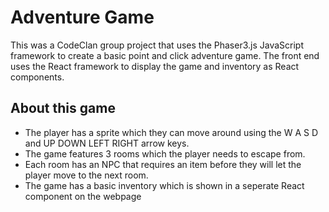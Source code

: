 # Adventure Game
This was a CodeClan group project that uses the Phaser3.js JavaScript framework to create a basic point and click adventure game. The front end uses the React framework to display the game and inventory as React components.

## About this game

* The player has a sprite which they can move around using the W A S D and UP DOWN LEFT RIGHT arrow keys.
* The game features 3 rooms which the player needs to escape from.
* Each room has an NPC that requires an item before they will let the player move to the next room.
* The game has a basic inventory which is shown in a seperate React component on the webpage


